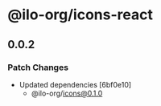 # @ilo-org/icons-react

## 0.0.2

### Patch Changes

- Updated dependencies [6bf0e10]
  - @ilo-org/icons@0.1.0
